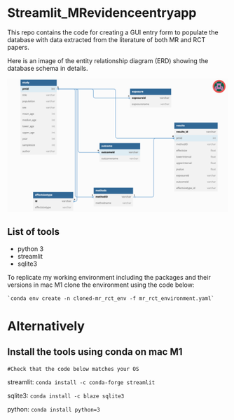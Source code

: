 # Streamlit_MRevidenceentryapp

This repo contains the code for creating a GUI entry form to populate the database with data extracted from the literature of both MR and RCT papers.

Here is an image of the entity relationship diagram (ERD) showing the database schema in details.

![Databaseschema](Databaseschema_BMI_BP.png)


## List of tools
- python 3
- streamlit
- sqlite3


To replicate my working environment including the packages and their versions in mac M1 clone the environment using the code below:

    `conda env create -n cloned-mr_rct_env -f mr_rct_environment.yaml`


# Alternatively

## Install the tools using conda on mac M1
    #Check that the code below matches your OS

streamlit:  `conda install -c conda-forge streamlit`

sqlite3:  `conda install -c blaze sqlite3`

python: `conda install python=3`
